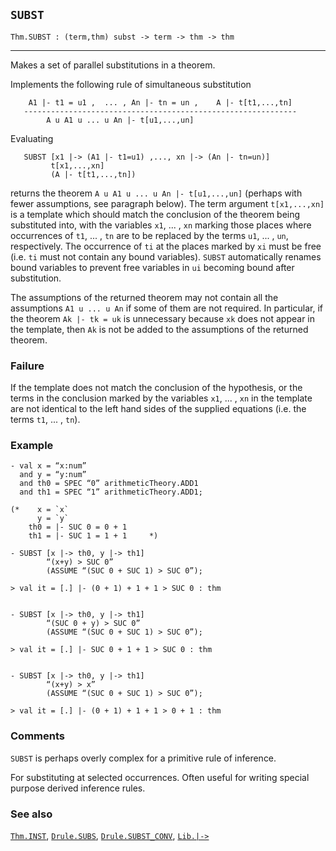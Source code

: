 ## `SUBST`

``` hol4
Thm.SUBST : (term,thm) subst -> term -> thm -> thm
```

------------------------------------------------------------------------

Makes a set of parallel substitutions in a theorem.

Implements the following rule of simultaneous substitution

``` hol4
    A1 |- t1 = u1 ,  ... , An |- tn = un ,    A |- t[t1,...,tn]
   -------------------------------------------------------------
        A u A1 u ... u An |- t[u1,...,un]
```

Evaluating

``` hol4
   SUBST [x1 |-> (A1 |- t1=u1) ,..., xn |-> (An |- tn=un)]
         t[x1,...,xn]
         (A |- t[t1,...,tn])
```

returns the theorem `A u A1 u ... u An |- t[u1,...,un]` (perhaps with
fewer assumptions, see paragraph below). The term argument
`t[x1,...,xn]` is a template which should match the conclusion of the
theorem being substituted into, with the variables `x1`, ... , `xn`
marking those places where occurrences of `t1`, ... , `tn` are to be
replaced by the terms `u1`, ... , `un`, respectively. The occurrence of
`ti` at the places marked by `xi` must be free (i.e. `ti` must not
contain any bound variables). `SUBST` automatically renames bound
variables to prevent free variables in `ui` becoming bound after
substitution.

The assumptions of the returned theorem may not contain all the
assumptions `A1 u ... u An` if some of them are not required. In
particular, if the theorem `Ak |- tk = uk` is unnecessary because `xk`
does not appear in the template, then `Ak` is not be added to the
assumptions of the returned theorem.

### Failure

If the template does not match the conclusion of the hypothesis, or the
terms in the conclusion marked by the variables `x1`, ... , `xn` in the
template are not identical to the left hand sides of the supplied
equations (i.e. the terms `t1`, ... , `tn`).

### Example

``` hol4
- val x = “x:num”
  and y = “y:num”
  and th0 = SPEC “0” arithmeticTheory.ADD1
  and th1 = SPEC “1” arithmeticTheory.ADD1;

(*    x = `x`
      y = `y`
    th0 = |- SUC 0 = 0 + 1
    th1 = |- SUC 1 = 1 + 1     *)

- SUBST [x |-> th0, y |-> th1]
        “(x+y) > SUC 0”
        (ASSUME “(SUC 0 + SUC 1) > SUC 0”);

> val it = [.] |- (0 + 1) + 1 + 1 > SUC 0 : thm


- SUBST [x |-> th0, y |-> th1]
        “(SUC 0 + y) > SUC 0”
        (ASSUME “(SUC 0 + SUC 1) > SUC 0”);

> val it = [.] |- SUC 0 + 1 + 1 > SUC 0 : thm


- SUBST [x |-> th0, y |-> th1]
        “(x+y) > x”
        (ASSUME “(SUC 0 + SUC 1) > SUC 0”);

> val it = [.] |- (0 + 1) + 1 + 1 > 0 + 1 : thm
```

### Comments

`SUBST` is perhaps overly complex for a primitive rule of inference.

For substituting at selected occurrences. Often useful for writing
special purpose derived inference rules.

### See also

[`Thm.INST`](#Thm.INST), [`Drule.SUBS`](#Drule.SUBS),
[`Drule.SUBST_CONV`](#Drule.SUBST_CONV), [`Lib.|->`](#Lib..GZKQ4)
